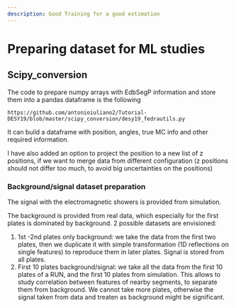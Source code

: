 ```yaml
---
description: Good Training for a good estimation
---
```


# Preparing dataset for ML studies

## Scipy\_conversion

The code to prepare numpy arrays with EdbSegP information and store them into a pandas dataframe is the following

```
https://github.com/antonioiuliano2/Tutorial-DESY19/blob/master/scipy_conversion/desy19_fedrautils.py
```

It can build a dataframe with position, angles, true MC info and other required information.

I have also added an option to project the position to a new list of z positions, if we want to merge data from different configuration \(z positions should not differ too much, to avoid big uncertainties on the positions\)

### Background/signal dataset preparation

The signal with the electromagnetic showers is provided from simulation.

The background is provided from real data, which especially for the first plates is dominated by background. 2 possible datasets are envisioned:

1. 1st -2nd plates only background: we take the data from the first two plates, then we duplicate it with simple transformation \(1D reflections on single features\) to reproduce them in later plates. Signal is stored from all plates.
2. First 10 plates background/signal: we take all the data from the first 10 plates of a RUN, and the first 10 plates from simulation. This allows to study correlation between features of nearby segments, to separate them from background. We cannot take more plates, otherwise the signal taken from data and treaten as background might be significant.



